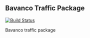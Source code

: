## Bavanco Traffic Package
[![Build Status](https://travis-ci.com/AdrianBav/traffic.svg?branch=master)](https://travis-ci.com/AdrianBav/traffic)

Bavanco traffic package
